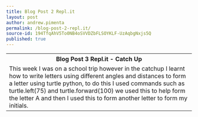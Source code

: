 ```yaml
---
title: Blog Post 2 Repl.it
layout: post
author: andrew.pimenta
permalink: /blog-post-2-repl.it/
source-id: 194TfqAhV5To0NB4oSVVDZbFLSOYKLF-UzAqbgNxjs5Q
published: true
---
```

<table>
  <tr>
    <th>Blog Post 3 Repl.it - Catch Up</th>
  </tr>
  <tr>
    <td>This week I was on a school trip however in the catchup I learnt how to write letters using different angles and distances to form a letter using turtle python, to do this I used commands such as turtle.left(75) and turtle.forward(100) we used this to help form the letter A and then I used this to form another letter to form my initials.</td>
  </tr>
</table>


